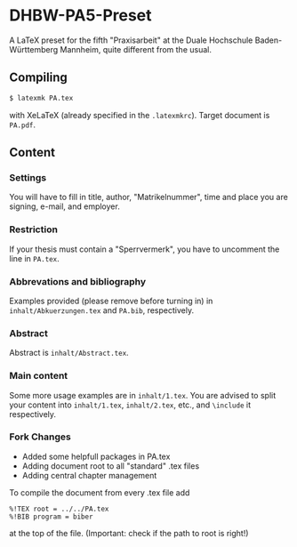 # DHBW-PA5-Preset

A LaTeX preset for the fifth "Praxisarbeit" at the Duale Hochschule Baden-Württemberg Mannheim, quite different from the usual.

## Compiling

```sh
$ latexmk PA.tex
```

with XeLaTeX (already specified in the `.latexmkrc`). Target document is `PA.pdf`.

## Content

### Settings

You will have to fill in title, author, "Matrikelnummer", time and place you are signing, e-mail, and employer.

### Restriction

If your thesis must contain a "Sperrvermerk", you have to uncomment the line in `PA.tex`.

### Abbrevations and bibliography

Examples provided (please remove before turning in) in `inhalt/Abkuerzungen.tex` and `PA.bib`, respectively.

### Abstract

Abstract is `inhalt/Abstract.tex`.

### Main content

Some more usage examples are in `inhalt/1.tex`. You are advised to split your content into `inhalt/1.tex`, `inhalt/2.tex`, etc., and `\include` it respectively.

### Fork Changes
- Added some helpfull packages in PA.tex
- Adding document root to all "standard" .tex files
- Adding central chapter management

To compile the document from every .tex file add
```
%!TEX root = ../../PA.tex
%!BIB program = biber
```
at the top of the file. (Important: check if the path to root is right!)
